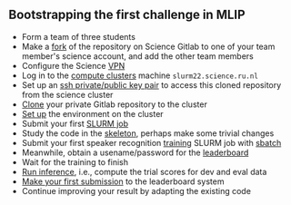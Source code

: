 ## Bootstrapping the first challenge in MLIP

 - Form a team of three students
 - Make a [fork](#forking-the-repository-on-scienceru-gitlab) of the repository on Science Gitlab to one of your team member's science account, and add the other team members
 - Configure the Science [VPN](https://wiki.cncz.science.ru.nl/Vpn)
 - Log in to the [compute clusters](cluster.md) machine `slurm22.science.ru.nl`
 - Set up an [ssh private/public key pair](clone.md#etting-up-an-ssh-key-in-order-to-clone-your-copy-of-the-repo) to access this cloned repository from the science cluster
 - [Clone](clone.md#cloning) your private Gitlab repository to the cluster
 - [Set up](clone.md##setting-up-links-and-virtual-environments-in-the-cluster) the environment on the cluster
 - Submit your first [SLURM job](cluster.md#queuing-slurm-jobs)
 - Study the code in the [skeleton](skeleton.md), perhaps make some trivial changes
 - Submit your first speaker recognition [training](skeleton.md#training-the-basic-network) SLURM job with [sbatch](cluster.md#more-advanced-slurm-scripts)
 - Meanwhile, obtain a usename/password for the [leaderboard](https://demo.spraaklab.nl/mlip/2023)
 - Wait for the training to finish
 - [Run inference](skeleton.md#evaluating-a-network), i.e., compute the trial scores for dev and eval data
 - [Make your first submission](project.md#submitting-scores) to the leaderboard system
 - Continue improving your result by adapting the existing code
